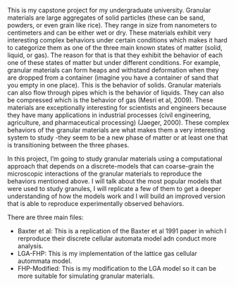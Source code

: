 This is my capstone project for my undergraduate university. 
Granular materials are large aggregates of solid particles (these can be sand, powders, or even grain like rice). They range in size from nanometers to centimeters and can be either wet or dry. These materials exhibit very interesting complex behaviors under certain conditions which makes it hard to categorize them as one of the three main known states of matter (solid, liquid, or gas). The reason for that is that they exhibit the behavior of each one of these states of matter but under different conditions. For example, granular materials can form heaps and withstand deformation when they are dropped from a container (imagine you have a container of sand that you empty in one place). This is the behavior of solids. Granular materials can also flow through pipes which is the behavior of liquids. They can also be compressed which is the behavior of gas (Mesri et al, 2009). These materials are exceptionally interesting for scientists and engineers because they have many applications in industrial processes (civil engineering, agriculture, and pharmaceutical processing) (Jaeger, 2000). These complex behaviors of the granular materials are what makes them a very interesting system to study -they seem to be a new phase of matter or at least one that is transitioning between the three phases.  

In this project, I’m going to study granular materials using a computational approach that depends on a discrete-models that can coarse-grain the microscopic interactions of the granular materials to reproduce the behaviors mentioned above. I will talk about the most popular models that were used to study granules, I will replicate a few of them to get a deeper understanding of how the models work and I will build an improved version that is able to reproduce experimentally observed behaviors. 


There are three main files:

- Baxter et al: This is a replication of the Baxter et al 1991 paper in which I rerproduce their discrete cellular automata model adn conduct more analysis.
- LGA-FHP: This is my implementation of the lattice gas cellular autommata model.
- FHP-Modified: This is my modification to the LGA model so it can be more suitable for simulating granular materials.

